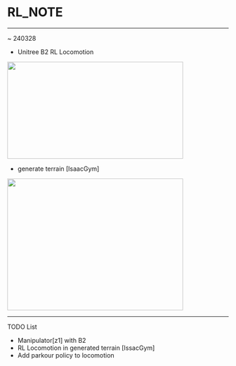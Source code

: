 # RL_NOTE

---
~ 240328
+ Unitree B2 RL Locomotion

<img src="https://github.com/rlawlsdn1130/RL_NOTE/assets/88181153/642881e8-058c-4d8d-8fe1-84afb4678a9c" width="400px" height="221px">


+ generate terrain [IsaacGym]

<img src="https://github.com/rlawlsdn1130/RL_NOTE/assets/88181153/9edb3527-d3b1-4659-a122-6e0a7a7ce3b8" width="400" height="300"/>

---
TODO List
+ Manipulator[z1] with B2
+ RL Locomotion in generated terrain [IssacGym]
+ Add parkour policy to locomotion
